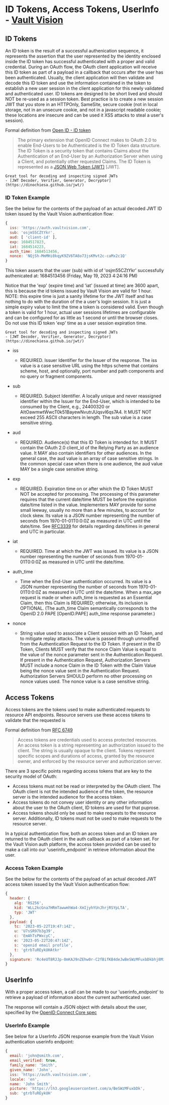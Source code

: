 ID Tokens, Access Tokens, UserInfo - [Vault Vision](https://vaultvision.com) 
==================

## ID Tokens 

An ID token is the result of a successful authenication sequence, it represents the assertion that the user represented by the identity enclosed inside the ID token has successful authenticated with a proper and valid credential.  During an OAuth flow, the OAuth client application will receive this ID token as part of a payload in a callback that occurs after the user has been authenticated. Usually, the client application will then validate and decode this ID token and use the information contained in the token to establish a new user session in the client application for this newly validated and authenticated user.  ID tokens are designed to be short lived and should NOT be re-used as a session token.  Best practice is to create a new session JWT that you store in an HTTPOnly, SameSite, secure cookie (not in local storage, not in an unsecure cookie, and not in a javascript readable cookie; these locations are insecure and can be used it XSS attacks to steal a user's session).

Formal definition from [Open ID - ID token](https://openid.net/specs/openid-connect-core-1_0.html#IDToken)
> The primary extension that OpenID Connect makes to OAuth 2.0 to enable End-Users to be Authenticated is the ID Token data structure. The ID Token is a security token that contains Claims about the Authentication of an End-User by an Authorization Server when using a Client, and potentially other requested Claims. The ID Token is represented as a [JSON Web Token (JWT)](https://openid.net/specs/openid-connect-core-1_0.html#JWT) [JWT].

```{note}
Great tool for decoding and inspecting signed JWTs
- [JWT Decoder, Verifier, Generator, Decryptor](https://dinochiesa.github.io/jwt/)
```
### ID Token Example
See the below for the contents of the payload of an actual decoded JWT ID token issued by the Vault Vision authentication flow:
```js
{
  iss: 'https://auth.vaultvision.com',
  sub: 'osjm55CZtYkr',
  aud: [ 'client-id' ],
  exp: 1684517823,
  iat: 1684514223,
  auth_time: 1684513456,
  nonce: 'NQjSh-MmMHi0kqyK9ZV6TA8o73jsKMvt2c-caMx2c1Q'
}
```

This token asserts that the user (sub) with id of 'osjm55CZtYkr' successfully authenicated at: 1684513456 (Friday, May 19, 2023 4:24:16 PM)

Notice that the 'exp' (expire time) and 'iat' (issued at time) are 3600 apart, this is because the id tokens issued by Vault Vision are valid for 1 hour.  NOTE: this expire time is just a sanity lifetime for the JWT itself and has nothing to do with the duration of the a user's login session.  It is just a simple expiry value to limit the time a token is considered valid.  Even though a token is valid for 1 hour, actual user sessions lifetimes are configurable and can be configured for as little as 1 second or until the browser closes.  Do not use this ID token 'exp' time as a user session expiration time.

```{note}
Great tool for decoding and inspecting signed JWTs
- [JWT Decoder, Verifier, Generator, Decryptor](https://dinochiesa.github.io/jwt/)
```

- iss  
  -  REQUIRED. Issuer Identifier for the Issuer of the response. The iss value is a case sensitive URL using the https scheme that contains scheme, host, and optionally, port number and path components and no query or fragment components.

- sub  
  -  REQUIRED. Subject Identifier. A locally unique and never reassigned identifier within the Issuer for the End-User, which is intended to be consumed by the Client, e.g., 24400320 or AItOawmwtWwcT0k51BayewNvutrJUqsvl6qs7A4. It MUST NOT exceed 255 ASCII characters in length. The sub value is a case sensitive string.

- aud 
  -  REQUIRED. Audience(s) that this ID Token is intended for. It MUST contain the OAuth 2.0 client_id of the Relying Party as an audience value. It MAY also contain identifiers for other audiences. In the general case, the aud value is an array of case sensitive strings. In the common special case when there is one audience, the aud value MAY be a single case sensitive string.

- exp
  -  REQUIRED. Expiration time on or after which the ID Token MUST NOT be accepted for processing. The processing of this parameter requires that the current date/time MUST be before the expiration date/time listed in the value. Implementers MAY provide for some small leeway, usually no more than a few minutes, to account for clock skew. Its value is a JSON number representing the number of seconds from 1970-01-01T0:0:0Z as measured in UTC until the date/time. See [RFC3339](https://www.rfc-editor.org/rfc/rfc3339) for details regarding date/times in general and UTC in particular.

- iat
  -  REQUIRED. Time at which the JWT was issued. Its value is a JSON number representing the number of seconds from 1970-01-01T0:0:0Z as measured in UTC until the date/time.

- auth_time
  -  Time when the End-User authentication occurred. Its value is a JSON number representing the number of seconds from 1970-01-01T0:0:0Z as measured in UTC until the date/time. When a max_age request is made or when auth_time is requested as an Essential Claim, then this Claim is REQUIRED; otherwise, its inclusion is OPTIONAL. (The auth_time Claim semantically corresponds to the OpenID 2.0 PAPE [OpenID.PAPE] auth_time response parameter.)

- nonce
  -  String value used to associate a Client session with an ID Token, and to mitigate replay attacks. The value is passed through unmodified from the Authentication Request to the ID Token. If present in the ID Token, Clients MUST verify that the nonce Claim Value is equal to the value of the nonce parameter sent in the Authentication Request. If present in the Authentication Request, Authorization Servers MUST include a nonce Claim in the ID Token with the Claim Value being the nonce value sent in the Authentication Request. Authorization Servers SHOULD perform no other processing on nonce values used. The nonce value is a case sensitive string.

## Access Tokens 

Access tokens are the tokens used to make authenticated requests to resource API endpoints.  Resource servers use these access tokens to validate that the requested is 

Formal definition from [RFC 6749](https://datatracker.ietf.org/doc/html/rfc6749#section-1.4)
>  Access tokens are credentials used to access protected resources.  An access token is a string representing an authorization issued to the client.  The string is usually opaque to the client.  Tokens represent specific scopes and durations of access, granted by the resource owner, and enforced by the resource server and authorization server.

There are 3 specific points regarding access tokens that are key to the security model of OAuth:

- Access tokens must not be read or interpreted by the OAuth client. The OAuth client is not the intended audience of the token, the resource server is the intended audience for the access token.
- Access tokens do not convey user identity or any other information about the user to the OAuth client, ID tokens are used for that puprose.
- Access tokens should only be used to make requests to the resource server. Additionally, ID tokens must not be used to make requests to the resource server.

In a typical authentication flow, both an access token and an ID token are returned to the OAuth client in the auth callback as part of a token set.  For the Vault Vision auth platform, the access token provided can be used to make a call into our 'userinfo_endpoint' in retrieve information about the user.

### Access Token Example
See the below for the contents of the payload of an actual decoded JWT access token issued by the Vault Vision authentication flow:
```js
{
  header: {
    alg: 'RS256',
    kid: 'WLL2kcGna7HRmTawwmhWa4-XmIjyhYUnJhrjRSYpLTA',
    typ: 'JWT'
  },
  payload: {
    tc: '2023-05-22T19:47:14Z',
    u: 'U7sSR97b3g39',
    c: 'EmAhTsPWxcyC',
    e: '2023-05-22T20:47:14Z',
    s: 'openid email profile',
    t: 'gtrbTuREykUHAtkr'
  },
  signature: 'Rc4eUT8RJJp-0mKAJ9nZEhw0r-C2fBifKB4deJwBeSWzMFuxbDkbhj8MiRe002hgfEyR6DqsknWv2KK1w1ylW_7BeyvRy124fjQvn1iMvg9jR86kDgVXRM_TLKk6vtADQ9jwVHNSSMrciTy6iXHDcmUb7HFgJJqEqJBGQPqhiQnZo8Ie8VJ0YMG1qIjniEgDvfbKMI5_94tj0bvU6nTak3Zl6kKpAs-Hreqhl6NcqFJj3OmE7KlmQ8yJJOGVfQP_pklwx8N92WY6osSD-ilXH5aBgyHb_Xlck8sZFrXRUQQTIH_9k50gtrbTuREykUHIb-3rGBv4Eyrjf8AD_uGmiDw'
}
```

## UserInfo

With a proper access token, a call can be made to our 'userinfo_endpoint' to retrieve a payload of information about the current authenticated user.

The response will contain a JSON object with details about the user, specified by the [OpenID Connect Core spec](https://openid.net/specs/openid-connect-core-1_0.html#UserInfoResponse)

### UserInfo Example
See below for a UserInfo JSON response example from the Vault Vision authentication userinfo endpoint:
```js
{
  email: 'john@smith.com',
  email_verified: true,
  family_name: 'Smith',
  given_name: 'John',
  iss: 'https://auth.vaultvision.com',
  locale: 'en',
  name: 'John Smith',
  picture: 'https://lh3.googleusercontent.com/a/BeSWzMFuxbDk',
  sub: 'gtrbTuREykUH'
}
```